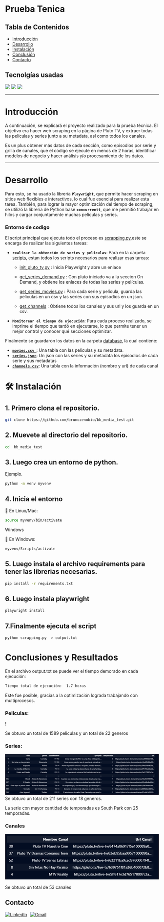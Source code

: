 

# Prueba Tenica 


## **Tabla de Contenidos**

- [Introducción](#introducción)
- [Desarrollo](#desarrollo)
- [Instalación](#instalación)
- [Conclusión](#conclusión)
- [Contacto](#contacto)

## **Tecnolgías usadas**

![](https://img.shields.io/badge/Python-grey?style=for-the-badge&logo=python)
![](https://img.shields.io/badge/playwright%201.47.0-blue?style=for-the-badge)
![](https://img.shields.io/badge/pandas%202.2.3-blue?style=for-the-badge&logo=)




---

# Introducción

A continuación, se explicará el proyecto realizado para la prueba técnica. El objetivo era hacer web scraping en la página de Pluto TV, y extraer todas las películas y series junto a su metadata, así como todos los canales.

Es un plus obtener más datos de cada sección, como episodios por serie y grilla de canales, que el código se ejecute en menos de 2 horas, identificar modelos de negocio y hacer análisis y/o procesamiento de los datos.



---

# Desarrollo


Para esto, se ha usado la librería **`Playwright`**, que permite hacer scraping en sitios web flexibles e interactivos, lo cual fue esencial para realizar esta tarea. También, para lograr la mayor optimización del tiempo de scraping, se utilizó la librería de Python base **`concurrentt`**, que me permitió trabajar en hilos y cargar conjuntamente muchas películas y series.

### Entorno de codigo

El script principal que ejecuta todo el proceso es [scrapping.py](./scrapping.py),este se encarga de realizar las siguientes tareas:
- **`realizar la obtención de series y peliculas`**: Para en la carpeta [scripts](./scripts/), estan todos los scripts necesarios para realizar esas tareas:
    - [init_pluto_tv.py](./scripts/init_pluto_tv.py) : Inicia Playwright y abre un enlace
    - [get_series_demand.py](./scripts/get_on_demand.py) : Con pluto iniciado va a la seccion On Demand, y obtiene los enlaces de todas las series y películas.

    - [get_series_movies.py](./scripts/get_series_movies.py) : Para cada serie y película, guarda las peliculas en un csv y las series con sus episodios en un json.

    - [get_channels](./scripts/get_channels.py) : Obtiene todos los canales y sus url y los guarda en un csv.
- **`Monitorear el tiempo de ejecución`**:  Para cada proceso realizado, se imprime el tiempo que tardó en ejecutarse, lo que permite tener un mejor control y conocer qué secciones optimizar.





Finalmente se guardaron los datos en la carpeta [database](./database), la cual contiene:
- [**`movies.csv `**](./database/movies.csv): Una tabla con las peliculas y su metadata.
- [**`series.json`**](./database/series.json): Un json con las series y su metadata los episodios de cada serie y sus metadatas
- [**`channels.csv`**](./database/channels.csv): Una tabla con la información (nombre y url) de cada canal

# 🛠️ Instalación

## 1. Primero clona el repositorio.
```bash
git clone https://github.com/brunozenobio/bb_media_test.git
```
## 2. Muevete al directorio del repositorio.

```bash
cd  bb_media_test
```
## 3. Luego crea un entorno de python.
Ejemplo.
```bash
python -m venv myvenv
```
## 4. Inicia el entorno

🔹 En Linux/Mac:
```bash
source myvenv/bin/activate
```
Windows

🔹 En Windows:
```bash
myvenv/Scripts/activate
```
## 5. Luego instala el archivo requirements para tener las librerias necesarias.
```bash
pip install -r requirements.txt
```
## 6. Luego instala playwright
```bash
playwright install
```
## 7.Finalmente ejecuta el script
```bash
python scrapping.py  > output.txt
```

# Conclusiones y Resultados

En el archivo output.txt se puede ver el tiempo demorado en cada ejecución:
```bash
Tiempo total de ejecución:  1.7 horas
```

Este fue posible, gracias a la optimización lograda trabajando con multiprocesos.

### Peliculas:
!  

Se obtuvo un total de 1589 peliculas y un total de 22 generos

### Series:
![](./images/series.png)
Se obtuvo un total de 211 series con 18 generos.

La serie con mayor cantidad de temporadas es South Park con 25 temporadas.

### Canales
![](./images/channels.png)

Se obtuvo un total de 53 canales 


## Contacto

<div style="display: flex; align-items: center;">
  <a href="https://www.linkedin.com/in/brunozenobio/" style="margin-right: 10px;">
    <img src="https://cdn-icons-png.flaticon.com/512/174/174857.png" alt="LinkedIn" width="40" height="40">
  </a>
  <a href="mailto:brunozenobio4@gmail.com" style="margin-right: 10px;">
    <img src="https://cdn-icons-png.flaticon.com/512/281/281769.png" alt="Gmail" width="40" height="40">
  </a>
</div>
